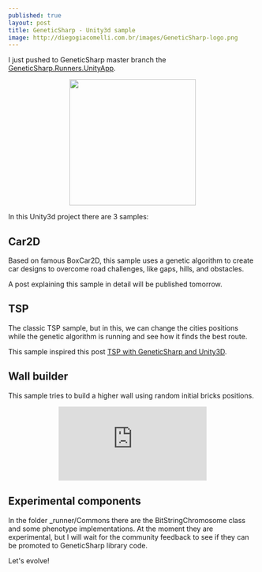 ```yaml
---
published: true
layout: post
title: GeneticSharp - Unity3d sample  
image: http://diegogiacomelli.com.br/images/GeneticSharp-logo.png
---
```

 
I just pushed to GeneticSharp master branch the [GeneticSharp.Runners.UnityApp](https://github.com/giacomelli/GeneticSharp/tree/master/src/GeneticSharp.Runner.UnityApp). 

<center>
<img src="../images/Unity3d.png" width="256">
</center>

In this Unity3d project there are 3 samples:

## Car2D
Based on famous BoxCar2D, this sample uses a genetic algorithm to create car designs to overcome road challenges, like gaps, hills, and obstacles.

A post explaining this sample in detail will be published tomorrow.

## TSP
The classic TSP sample, but in this, we can change the cities positions while the genetic algorithm is running and see how it finds the best route.

This sample inspired this post [TSP with GeneticSharp and Unity3D](http://localhost:4000/tsp-with-GeneticSharp-and-Unity3d/).

## Wall builder
This sample tries to build a higher wall using random initial bricks positions.

<center>
<iframe src="https://www.youtube.com/embed/xXqNcgeOU_g" frameborder="0" allow="autoplay; encrypted-media" allowfullscreen></iframe>
</center>


## Experimental components
In the folder _runner/Commons there are the BitStringChromosome class and some phenotype implementations. At the moment they are experimental, but I will wait for the community feedback to see if they can be promoted to GeneticSharp library code.

Let's evolve!

